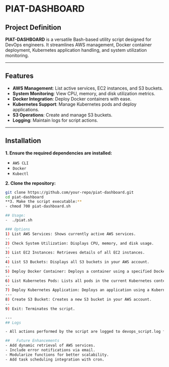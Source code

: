 # PIAT-DASHBOARD

## Project Definition
**PIAT-DASHBOARD** is a versatile Bash-based utility script designed for DevOps engineers. It streamlines AWS management, Docker container deployment, Kubernetes application handling, and system utilization monitoring.

---

## Features
- **AWS Management**: List active services, EC2 instances, and S3 buckets.  
- **System Monitoring**: View CPU, memory, and disk utilization metrics.  
- **Docker Integration**: Deploy Docker containers with ease.  
- **Kubernetes Support**: Manage Kubernetes pods and deploy applications.  
- **S3 Operations**: Create and manage S3 buckets.  
- **Logging**: Maintain logs for script actions.  

---

## Installation
**1. Ensure the required dependencies are installed:**  
   - `AWS CLI`
   - `Docker`
   - `Kubectl`

**2. Clone the repository:**
   ```bash
   git clone https://github.com/your-repo/piat-dashboard.git
   cd piat-dashboard
**3. Make the script executable:**
- chmod 700 piat-dashboard.sh

## Usage:
-  ./piat.sh

### Options
1) List AWS Services: Shows currently active AWS services.
--
2) Check System Utilization: Displays CPU, memory, and disk usage.
--
3) List EC2 Instances: Retrieves details of all EC2 instances.
--
4) List S3 Buckets: Displays all S3 buckets in your AWS account.
--
5) Deploy Docker Container: Deploys a container using a specified Docker image.
--
6) List Kubernetes Pods: Lists all pods in the current Kubernetes context.
--
7) Deploy Kubernetes Application: Deploys an application using a Kubernetes YAML file.
---
8) Create S3 Bucket: Creates a new S3 bucket in your AWS account.
--
9) Exit: Terminates the script.

---
## Logs

- All actions performed by the script are logged to devops_script.log for auditing and debugging purposes.

##   Future Enhancements
- Add dynamic retrieval of AWS services.
- Include error notifications via email.
- Modularize functions for better scalability.
- Add task scheduling integration with cron.

